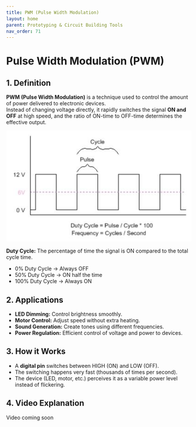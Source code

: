 ```yaml
---
title: PWM (Pulse Width Modulation)
layout: home
parent: Prototyping & Circuit Building Tools
nav_order: 71
---
```



# Pulse Width Modulation (PWM)

## 1. Definition
**PWM (Pulse Width Modulation)** is a technique used to control the amount of power delivered to electronic devices.  
Instead of changing voltage directly, it rapidly switches the signal **ON and OFF** at high speed, and the ratio of ON-time to OFF-time determines the effective output.

<img src="\images\pulse-width-modulation_01.jpg" width="500" height="300" alt="PWM signal example">

**Duty Cycle:** The percentage of time the signal is ON compared to the total cycle time.  
- 0% Duty Cycle → Always OFF  
- 50% Duty Cycle → ON half the time  
- 100% Duty Cycle → Always ON  



## 2. Applications
- **LED Dimming:** Control brightness smoothly.  
- **Motor Control:** Adjust speed without extra heating.  
- **Sound Generation:** Create tones using different frequencies.  
- **Power Regulation:** Efficient control of voltage and power to devices.  


## 3. How it Works
- A **digital pin** switches between HIGH (ON) and LOW (OFF).  
- The switching happens very fast (thousands of times per second).  
- The device (LED, motor, etc.) perceives it as a variable power level instead of flickering.  


## 4. Video Explanation
Video coming soon